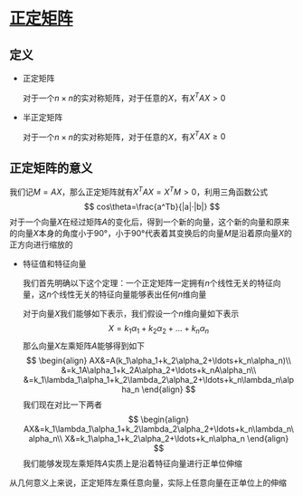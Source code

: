 # [正定矩阵](https://www.cnblogs.com/marsggbo/p/11461155.html)

## 定义

- 正定矩阵

  对于一个$n\times n$的实对称矩阵，对于任意的$X$，有$X^TAX>0$

- 半正定矩阵

  对于一个$n\times n$的实对称矩阵，对于任意的$X$，有$X^TAX\geq0$

## 正定矩阵的意义

我们记$M=AX$，那么正定矩阵就有$X^TAX=X^TM>0$，利用三角函数公式
$$
cos\theta=\frac{a^Tb}{|a|·|b|}
$$
对于一个向量$X$在经过矩阵$A$的变化后，得到一个新的向量，这个新的向量和原来的向量$X$本身的角度小于$90°$，小于$90°$代表着其变换后的向量$M$是沿着原向量$X$的正方向进行缩放的

- 特征值和特征向量

  我们首先明确以下这个定理：一个正定矩阵一定拥有$n$个线性无关的特征向量，这$n$个线性无关的特征向量能够表出任何$n$维向量

  对于向量$X$我们能够如下表示，我们假设一个$n$维向量如下表示
  $$
  X=k_1\alpha_1+k_2\alpha_2+\ldots+k_n\alpha_n
  $$
  那么向量$X$左乘矩阵$A$能够得到如下
  $$
  \begin{align}
  AX&=A(k_1\alpha_1+k_2\alpha_2+\ldots+k_n\alpha_n)\\
  &=k_1A\alpha_1+k_2A\alpha_2+\ldots+k_nA\alpha_n\\
  &=k_1\lambda_1\alpha_1+k_2\lambda_2\alpha_2+\ldots+k_n\lambda_n\alpha_n
  \end{align}
  $$
  我们现在对比一下两者
  $$
  \begin{align}
  AX&=k_1\lambda_1\alpha_1+k_2\lambda_2\alpha_2+\ldots+k_n\lambda_n\alpha_n\\
  X&=k_1\alpha_1+k_2\alpha_2+\ldots+k_n\alpha_n
  \end{align}
  $$
  我们能够发现左乘矩阵$A$实质上是沿着特征向量进行正单位伸缩

从几何意义上来说，正定矩阵左乘任意向量，实际上任意向量在正单位上的伸缩



